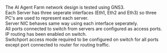The AI Agent Farm network design is tested using GNS3.  
Each Server has three seperate interfaces (Eth1, Eth2 and Eth3) so three PC's are used to represent each server.  
Server NIC behaves same way using each interface seperately.  
All ports connected to switch from servers are configured as access ports.  
IP routing has been enabled on switch.  
Switchport access mode required to be configured on switch for all ports except port connected to router for routing traffic.
